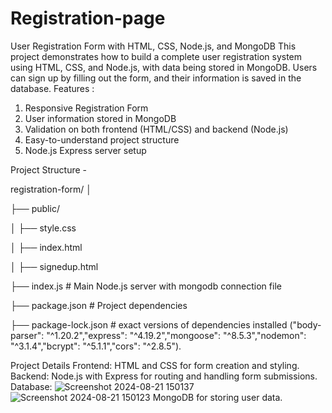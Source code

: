 # Registration-page
User Registration Form with HTML, CSS, Node.js, and MongoDB
This project demonstrates how to build a complete user registration system using HTML, CSS, and Node.js, with data being stored in MongoDB. Users can sign up by filling out the form, and their information is saved in the database.
Features : 
1. Responsive Registration Form
2. User information stored in MongoDB
3. Validation on both frontend (HTML/CSS) and backend (Node.js)
4. Easy-to-understand project structure
5. Node.js Express server setup

Project Structure -


registration-form/
│

├── public/

│          ├── style.css

│          ├── index.html

│          ├── signedup.html

├── index.js                    # Main Node.js server with mongodb connection file

├── package.json                # Project dependencies

├── package-lock.json           # exact versions of dependencies installed ("body-parser": "^1.20.2","express": "^4.19.2","mongoose": "^8.5.3","nodemon": "^3.1.4","bcrypt": "^5.1.1","cors": "^2.8.5").


Project Details
Frontend: HTML and CSS for form creation and styling.
Backend: Node.js with Express for routing and handling form submissions.
Database: ![Screenshot 2024-08-21 150137](https://github.com/user-attachments/assets/285c8361-2a3a-44fa-9bb8-f2845397d301)
![Screenshot 2024-08-21 150123](https://github.com/user-attachments/assets/2ce5abd8-7ca9-4e5f-9023-85a734789411)
MongoDB for storing user data.



